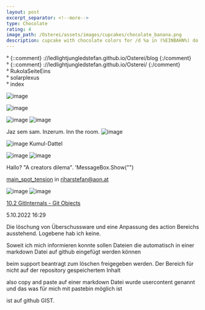 ```yaml
---
layout: post
excerpt_separator: <!--more-->
type: Chocolate
rating: 4
image_path: /Osterei/assets/images/cupcakes/chocolate_banana.png
description: cupcake with chocolate colors for /d %a in (%EINBAHN%) do dir /b %a
---
```

° {::comment} ://ledlightjungledstefan.github.io/Osterei/blog {:/comment}
<br>
° {::comment} ://ledlightjungledstefan.github.io/Osterei/ {:/comment}
<br>
° RukolaSeiteEins
<br>
° solarplexus
<br>
° index

![image](https://user-images.githubusercontent.com/75255909/194746279-2e3d6a97-cc04-47fa-87c5-d0b813571280.png)

![image](https://user-images.githubusercontent.com/75255909/194745894-90911d39-4bc9-4ef5-89b0-18ce66ef27d3.png)


![image](https://user-images.githubusercontent.com/75255909/194745433-acb6379f-333f-4434-923b-a925b7caba75.png)
![image](https://user-images.githubusercontent.com/75255909/194745662-509eca37-4c81-4b1f-80ec-362639c4c2f6.png)


Jaz sem sam. Inzerum. Inn the room.
![image](https://user-images.githubusercontent.com/75255909/193558846-d34c296f-3cbe-4566-9606-21305235cf31.png)

![image](https://user-images.githubusercontent.com/75255909/193559632-14f0cf35-3417-4bdf-a505-685634ea8ce4.png)
Kumul-Dattel
<br>

![image](https://user-images.githubusercontent.com/75255909/193556849-671685b7-aa5c-4994-8633-4ca0d7457d38.png)
![image](https://user-images.githubusercontent.com/75255909/193557449-d51498da-e02c-45a9-ba3c-2dcda80a95db.png)

Hallo? "A creators dilema".
'MessageBox.Show("")

[main_spot_tension](https://ledlightjungledstefan.github.io/Osterei/)
in riharstefan@aon.at

![image](https://user-images.githubusercontent.com/75255909/194710848-e7754c1a-d785-49f7-84e0-cf63709f6feb.png)
![image](https://user-images.githubusercontent.com/75255909/194710877-c4a6407a-ce13-46d2-9fdb-a63e0fce0d30.png)

[10.2 GitInternals - Git Objects](https://git-scm.com/book/en/v2/Git-Internals-Git-Objects)

5.10.2022
16:29

Die löschung von Überschussware und eine Anpassung des action
Bereichs ausstehend. Logebene hab ich keine.

Soweit ich mich informieren konnte sollen Dateien die automatisch
in einer markdown Datei auf github eingefügt werden können

beim support beantragt zum löschen freigegeben werden.
Der Bereich für nicht auf der repository gespeichertem Inhalt

also copy and paste auf einer markdown Datei wurde usercontent
genannt und das was für mich mit pastebin möglich ist

ist auf github GIST.
